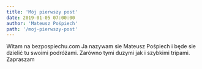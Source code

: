```yaml
---
title: 'Mój pierwszy post'
date: 2019-01-05 07:00:00
author: 'Mateusz Pośpiech'
path: '/moj-pierwszy-post'
---
```


Witam na bezpospiechu.com Ja nazywam sie Mateusz Pośpiech i będe sie dzielić tu swoimi podróżami. Zarówno tymi duzymi jak i szybkimi tripami. Zapraszam